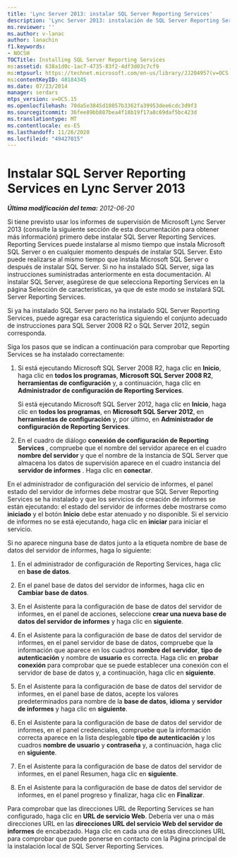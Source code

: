 ```yaml
---
title: 'Lync Server 2013: instalar SQL Server Reporting Services'
description: 'Lync Server 2013: instalación de SQL Server Reporting Services.'
ms.reviewer: ''
ms.author: v-lanac
author: lanachin
f1.keywords:
- NOCSH
TOCTitle: Installing SQL Server Reporting Services
ms:assetid: 638a1d0c-1ac7-4735-83f2-4df3d03c7cf9
ms:mtpsurl: https://technet.microsoft.com/en-us/library/JJ204957(v=OCS.15)
ms:contentKeyID: 48184345
ms.date: 07/23/2014
manager: serdars
mtps_version: v=OCS.15
ms.openlocfilehash: 70da5e3845d18057b3362fa39953dee6cdc3d9f3
ms.sourcegitcommit: 36fee89bb887bea4f18b19f17a8c69daf5bc423d
ms.translationtype: MT
ms.contentlocale: es-ES
ms.lasthandoff: 11/26/2020
ms.locfileid: "49427015"
---
```

# <a name="installing-sql-server-reporting-services-in-lync-server-2013"></a>Instalar SQL Server Reporting Services en Lync Server 2013

<div data-xmlns="http://www.w3.org/1999/xhtml">

<div class="topic" data-xmlns="http://www.w3.org/1999/xhtml" data-msxsl="urn:schemas-microsoft-com:xslt" data-cs="https://msdn.microsoft.com/">

<div data-asp="https://msdn2.microsoft.com/asp">



</div>

<div id="mainSection">

<div id="mainBody">

<span> </span>

_**Última modificación del tema:** 2012-06-20_

Si tiene previsto usar los informes de supervisión de Microsoft Lync Server 2013 (consulte la siguiente sección de esta documentación para obtener más información) primero debe instalar SQL Server Reporting Services. Reporting Services puede instalarse al mismo tiempo que instala Microsoft SQL Server o en cualquier momento después de instalar SQL Server. Esto puede realizarse al mismo tiempo que instala Microsoft SQL Server o después de instalar SQL Server. Si no ha instalado SQL Server, siga las instrucciones suministradas anteriormente en esta documentación. Al instalar SQL Server, asegúrese de que selecciona Reporting Services en la página Selección de características, ya que de este modo se instalará SQL Server Reporting Services.

Si ya ha instalado SQL Server pero no ha instalado SQL Server Reporting Services, puede agregar esa característica siguiendo el conjunto adecuado de instrucciones para SQL Server 2008 R2 o SQL Server 2012, según corresponda.

Siga los pasos que se indican a continuación para comprobar que Reporting Services se ha instalado correctamente:

1.  Si está ejecutando Microsoft SQL Server 2008 R2, haga clic en **Inicio**, haga clic en **todos los programas**, **Microsoft SQL Server 2008 R2**, **herramientas de configuración** y, a continuación, haga clic en **Administrador de configuración de Reporting Services**.
    
    Si está ejecutando Microsoft SQL Server 2012, haga clic en **Inicio**, haga clic en **todos los programas**, en **Microsoft SQL Server 2012**, en **herramientas de configuración** y, por último, en **Administrador de configuración de Reporting Services**.

2.  En el cuadro de diálogo **conexión de configuración de Reporting Services** , compruebe que el nombre del servidor aparece en el cuadro **nombre del servidor** y que el nombre de la instancia de SQL Server que almacena los datos de supervisión aparece en el cuadro instancia del **servidor de informes** . Haga clic en **conectar**.

En el administrador de configuración del servicio de informes, el panel estado del servidor de informes debe mostrar que SQL Server Reporting Services se ha instalado y que los servicios de creación de informes se están ejecutando: el estado del servidor de informes debe mostrarse como **iniciado** y el botón **Inicio** debe estar atenuado y no disponible. Si el servicio de informes no se está ejecutando, haga clic en **iniciar** para iniciar el servicio.

Si no aparece ninguna base de datos junto a la etiqueta nombre de base de datos del servidor de informes, haga lo siguiente:

1.  En el administrador de configuración de Reporting Services, haga clic en **base de datos**.

2.  En el panel base de datos del servidor de informes, haga clic en **Cambiar base de datos**.

3.  En el Asistente para la configuración de base de datos del servidor de informes, en el panel de acciones, seleccione **crear una nueva base de datos del servidor de informes** y haga clic en **siguiente**.

4.  En el Asistente para la configuración de base de datos del servidor de informes, en el panel servidor de base de datos, compruebe que la información que aparece en los cuadros **nombre del servidor**, **tipo de autenticación** y nombre de **usuario** es correcta. Haga clic en **probar conexión** para comprobar que se puede establecer una conexión con el servidor de base de datos y, a continuación, haga clic en **siguiente**.

5.  En el Asistente para la configuración de base de datos del servidor de informes, en el panel base de datos, acepte los valores predeterminados para nombre de la **base de datos**, **idioma** y **servidor de informes** y haga clic en **siguiente**.

6.  En el Asistente para la configuración de base de datos del servidor de informes, en el panel credenciales, compruebe que la información correcta aparece en la lista desplegable **tipo de autenticación** y los cuadros **nombre de usuario** y **contraseña** y, a continuación, haga clic en **siguiente**.

7.  En el Asistente para la configuración de base de datos del servidor de informes, en el panel Resumen, haga clic en **siguiente**.

8.  En el Asistente para la configuración de base de datos del servidor de informes, en el panel progreso y finalizar, haga clic en **Finalizar**.

Para comprobar que las direcciones URL de Reporting Services se han configurado, haga clic en **URL de servicio Web**. Debería ver una o más direcciones URL en las **direcciones URL del servicio Web del servidor de informes** de encabezado. Haga clic en cada una de estas direcciones URL para comprobar que puede ponerse en contacto con la Página principal de la instalación local de SQL Server Reporting Services.

</div>

<span> </span>

</div>

</div>

</div>

